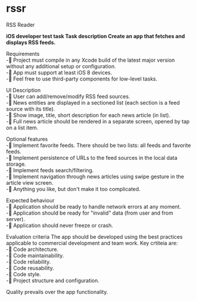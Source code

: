 # rssr
RSS Reader

<b>iOS developer test task Task description
Create an app that fetches and displays RSS feeds.</b>

Requirements
</br>- Project must compile in any Xcode build of the latest major version without any additional setup or configuration.
</br>- App must support at least iOS 8 devices.
</br>- Feel free to use third-party components for low-level tasks.

UI Description
</br>- User can add/remove/modify RSS feed sources.
</br>- News entities are displayed in a sectioned list (each section is a feed source
with its title).
</br>- Show image, title, short description for each news article (in list).
</br>- Full news article should be rendered in a separate screen, opened by tap on a
list item.

Optional features
</br>- Implement favorite feeds. There should be two lists: all feeds and favorite feeds.
</br>- Implement persistence of URLs to the feed sources in the local data storage.
</br>- Implement feeds search/filtering.
</br>- Implement navigation through news articles using swipe gesture in the
article view screen.
</br>- Anything you like, but don't make it too complicated.

Expected behaviour
</br>- Application should be ready to handle network errors at any moment.
</br>- Application should be ready for "invalid" data (from user and from server).
</br>- Application should never freeze or crash.

Evaluation criteria
The app should be developed using the best practices applicable to commercial development and team work. Key crtiteia are:
</br>- Code architecture.
</br>- Code maintainability.
</br>- Code reliability.
</br>- Code reusability.
</br>- Code style.
</br>- Project structure and configuration.

Quality prevails over the app functionality.
